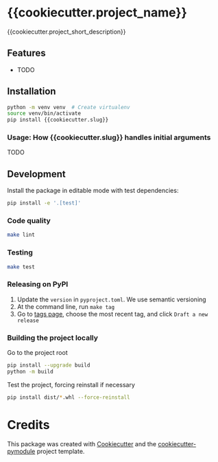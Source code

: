 # {{cookiecutter.project_name}}

{{cookiecutter.project_short_description}}

## Features

- TODO

## Installation

```bash
python -m venv venv  # Create virtualenv
source venv/bin/activate
pip install {{cookiecutter.slug}}
```

### Usage: How {{cookiecutter.slug}} handles initial arguments

TODO

## Development

Install the package in editable mode with test dependencies:

```bash
pip install -e '.[test]'
```

### Code quality

```bash 
make lint
```

### Testing

```bash
make test
```

### Releasing on PyPI

1. Update the `version` in `pyproject.toml`. We use semantic versioning
2. At the command line, run `make tag`
3. Go to [tags page](https://github.com/{{cookiecutter.__gh_slug}}/tags), choose the most recent tag, and click `Draft a new release`


### Building the project locally

Go to the project root

```bash
pip install --upgrade build
python -m build
```

Test the project, forcing reinstall if necessary

```bash
pip install dist/*.whl --force-reinstall
```

# Credits

This package was created with [Cookiecutter](https://github.com/cookiecutter/cookiecutter) and the [cookiecutter-pymodule](https://github.com/pydanny/cookiecutter-pymodule) project template.
